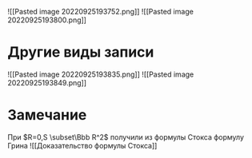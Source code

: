 ![[Pasted image 20220925193752.png]]
![[Pasted image 20220925193800.png]]
# Другие виды записи
![[Pasted image 20220925193835.png]]
![[Pasted image 20220925193849.png]]
# Замечание
При $R=0,S \subset\Bbb R^2$ получили из формулы Стокса формулу Грина 
![[Доказательство формулы Стокса]]
